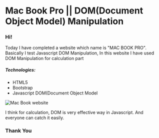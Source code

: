 # Mac Book Pro || DOM(Document Object Model) Manipulation

<h3>Hi!</h3>
<p>Today I have completed a website which name is "MAC BOOK PRO". <br> Basically I test Javascript DOM Manipulation, In this website I have used DOM Manipulation for calculation part</p>
<h5>Technologies:</h5>
<ul>
<li>HTML5</li>
<li>Bootstrap</li>
<li>Javascript DOM(Document Object Model</li>
</ul>
<img src="https://i.ibb.co/Cb0h1gd/mac-book-netlify-app.png" alt="Mac Book website">

<p>I think for calculation, DOM is very effective way in Javascript. And everyone can catch it easily.</p>
<h3>Thank You</h3>